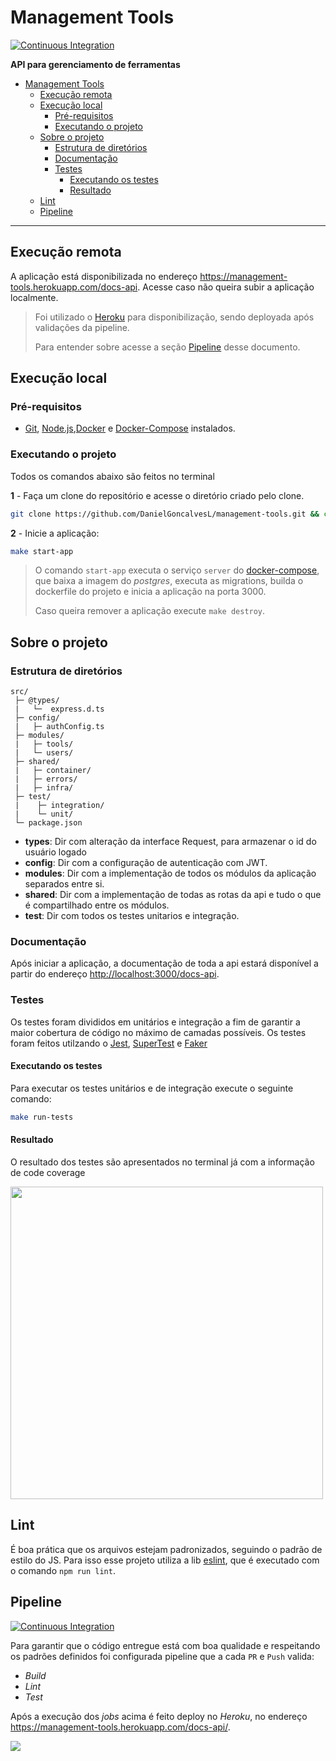 # Management Tools

[![Continuous Integration](https://github.com/DanielGoncalvesL/management-tools/actions/workflows/continuous_integration.yml/badge.svg)](https://github.com/DanielGoncalvesL/management-tools/actions/workflows/continuous_integration.yml)

**API para gerenciamento de ferramentas**

- [Management Tools](#management-tools)
  - [Execução remota](#execução-remota)
  - [Execução local](#execução-local)
    - [Pré-requisitos](#pré-requisitos)
    - [Executando o projeto](#executando-o-projeto)
  - [Sobre o projeto](#sobre-o-projeto)
    - [Estrutura de diretórios](#estrutura-de-diretórios)
    - [Documentação](#documentação)
    - [Testes](#testes)
      - [Executando os testes](#executando-os-testes)
      - [Resultado](#resultado)
  - [Lint](#lint)
  - [Pipeline](#pipeline)

---

## Execução remota

A aplicação está disponibilizada no endereço <https://management-tools.herokuapp.com/docs-api>. Acesse caso não queira subir a aplicação localmente.

> Foi utilizado o [Heroku](https://www.heroku.com/) para disponibilização, sendo deployada após validações da pipeline.
>
> Para entender sobre acesse  a seção [Pipeline](#pipeline) desse documento.

## Execução local

### Pré-requisitos

- [Git](https://git-scm.com/download/), [Node.js](https://nodejs.org/en/download/),[Docker](https://docs.docker.com/get-docker/) e [Docker-Compose](https://docs.docker.com/compose/install/) instalados.

### Executando o projeto

Todos os comandos abaixo são feitos no terminal

**1** - Faça um clone do repositório e acesse o diretório criado pelo clone.

```sh
git clone https://github.com/DanielGoncalvesL/management-tools.git && cd management-tools
```

**2** - Inicie a aplicação:

```sh
make start-app
```

> O comando `start-app` executa o serviço `server` do [docker-compose](./docker-compose.yml), que baixa a imagem do _postgres_, executa as migrations, builda o dockerfile do projeto e inicia a aplicação na porta 3000.
>
> Caso queira remover a aplicação execute `make destroy`.

## Sobre o projeto

### Estrutura de diretórios

```
src/
 ├─ @types/
 |   └─  express.d.ts
 ├─ config/
 |   ├─ authConfig.ts
 ├─ modules/
 |   ├─ tools/
 |   └─ users/
 ├─ shared/
 |   ├─ container/
 |   ├─ errors/
 |   ├─ infra/
 ├─ test/
 |    ├─ integration/
 |    └─ unit/
 └─ package.json
```

- **types**: Dir com alteração da interface Request, para armazenar o id do usuário logado
- **config**: Dir com a configuração de autenticação com JWT.
- **modules**: Dir com a implementação de todos os módulos da aplicação separados entre si.
- **shared**: Dir com a implementação de todas as rotas da api e tudo o que é compartilhado entre os módulos.
- **test**: Dir com todos os testes unitarios e integração.

### Documentação

Após iniciar a aplicação, a documentação de toda a api estará disponível a partir do endereço <http://localhost:3000/docs-api>.

### Testes

Os testes foram divididos em unitários e integração a fim de garantir a maior cobertura de código no máximo de camadas possíveis. Os testes foram feitos utilzando o [Jest](https://www.npmjs.com/package/jest), [SuperTest](https://www.npmjs.com/package/supertest) e [Faker](https://www.npmjs.com/package/faker)
#### Executando os testes

Para executar os testes unitários e de integração execute o seguinte comando:

```sh
make run-tests
```

#### Resultado

O resultado dos testes são apresentados no terminal já com a informação de code coverage

<img src=https://user-images.githubusercontent.com/55817154/112734154-c8798800-8f22-11eb-8ffb-47a433286ca1.png height="500">


## Lint

É boa prática que os arquivos estejam padronizados, seguindo o padrão de estilo do JS.
Para isso esse projeto utiliza a lib [eslint](https://www.npmjs.com/package/eslint), que é executado com o comando `npm run lint`.

## Pipeline

[![Continuous Integration](https://github.com/DanielGoncalvesL/management-tools/actions/workflows/continuous_integration.yml/badge.svg)](https://github.com/DanielGoncalvesL/management-tools/actions/workflows/continuous_integration.yml)

Para garantir que o código entregue está com boa qualidade e respeitando os padrões definidos foi configurada pipeline que a cada `PR` e `Push` valida:
- _Build_
- _Lint_
- _Test_

Após a execução dos _jobs_ acima é feito deploy no _Heroku_, no endereço <https://management-tools.herokuapp.com/docs-api/>.

<img src=https://user-images.githubusercontent.com/55817154/113007972-0823b800-914d-11eb-8648-4ab7023a41b4.png>
